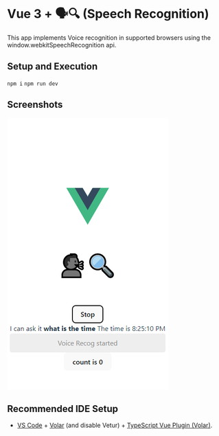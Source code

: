 # Vue 3 + 🗣️🔍 (Speech Recognition)

This app implements Voice recognition in supported browsers using the window.webkitSpeechRecognition api.

## Setup and Execution
`npm i`
`npm run dev`

## Screenshots

![Alt text](screenshots/screenshot-1.png?raw=true "Screenshot 1")

## Recommended IDE Setup

- [VS Code](https://code.visualstudio.com/) + [Volar](https://marketplace.visualstudio.com/items?itemName=Vue.volar) (and disable Vetur) + [TypeScript Vue Plugin (Volar)](https://marketplace.visualstudio.com/items?itemName=Vue.vscode-typescript-vue-plugin).
